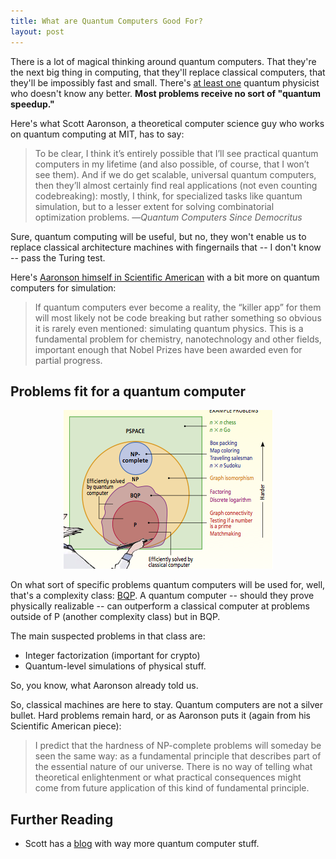```yaml
---
title: What are Quantum Computers Good For?
layout: post
---
```


There is a lot of magical thinking around quantum computers. That they're the
next big thing in computing, that they'll replace classical computers, that they'll
be impossibly fast and small. There's [at least one](http://www.reddit.com/r/explainlikeimfive/comments/1cs062/eli5how_a_quantum_computer_works_and_why_it_is/c9jh0zx) quantum physicist who doesn't
know any better. **Most problems receive no sort of "quantum speedup."**

Here's what Scott Aaronson, a theoretical computer science guy who works on quantum computing at MIT, has to say:

> To be clear, I think it’s entirely possible that I’ll see practical quantum
> computers in my lifetime (and also possible, of course, that I won’t see
> them). And if we do get scalable, universal quantum computers, then they’ll
> almost certainly find real applications (not even counting codebreaking):
> mostly, I think, for specialized tasks like quantum simulation, but to a lesser
> extent for solving combinatorial optimization problems.
<span id="quote-attribute">—<em>Quantum Computers Since Democritus</em></span>

Sure, quantum computing will be useful, but no, they won't enable us to replace
classical architecture machines with fingernails that -- I don't know -- pass
the Turing test.

Here's
[Aaronson himself in Scientific American](http://www.cs.virginia.edu/~robins/The_Limits_of_Quantum_Computers.pdf)
with a bit more on quantum computers for simulation:

> If quantum computers ever become a reality, the “killer app” for them will most
> likely not be code breaking but rather something so obvious it is rarely even
> mentioned: simulating quantum physics. This is a fundamental problem for
> chemistry, nanotechnology and other fields, important enough that Nobel Prizes
> have been awarded even for partial progress.

## Problems fit for a quantum computer

<center><img src="/img/complexity-classes.png"></center>

On what sort of specific problems quantum computers will be used for, well,
that's a complexity class: [BQP](http://en.wikipedia.org/wiki/BQP). A quantum
computer -- should they prove physically realizable -- can outperform a
classical computer at problems outside of P (another complexity class) but in
BQP.

The main suspected problems in that class are:
* Integer factorization (important for crypto)
* Quantum-level simulations of physical stuff.

So, you know, what Aaronson already told us.

So, classical machines are here to stay. Quantum computers are not a silver bullet. Hard problems remain hard, or as Aaronson puts it (again from his Scientific American piece):

> I predict that the hardness of NP-complete problems will someday be seen the
> same way: as a fundamental principle that describes part of the essential
> nature of our universe. There is no way of telling what theoretical
> enlightenment or what practical consequences might come from future
> application of this kind of fundamental principle.
  
## Further Reading

* Scott has a [blog](http://www.scottaaronson.com/blog/) with way more quantum
  computer stuff.
